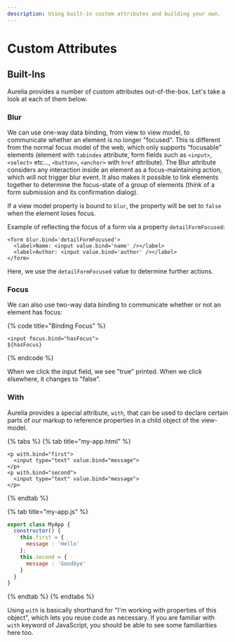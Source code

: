 ```yaml
---
description: Using built-in custom attributes and building your own.
---
```


# Custom Attributes

## Built-Ins

Aurelia provides a number of custom attributes out-of-the-box. Let's take a look at each of them below.

### Blur

We can use one-way data binding, from view to view model, to communicate whether an element is no longer "focused". This is different from the normal focus model of the web, which only supports "focusable" elements \(element with `tabindex` attribute, form fields such as `<input>`, `<select>` etc..., `<button>`, `<anchor>` with `href` attribute\). The Blur attribute considers any interaction inside an element as a focus-maintaining action, which will not trigger blur event. It also makes it possible to link elements together to determine the focus-state of a group of elements \(think of a form submission and its confirmation dialog\).

If a view model property is bound to `blur`, the property will be set to `false` when the element loses focus.

Example of reflecting the focus of a form via a property `detailFormFocused`:

```markup
<form blur.bind='detailFormFocused'>
  <label>Name: <input value.bind='name' /></label>
  <label>Author: <input value.bind='author' /></label>
</form>
```

Here, we use the `detailFormFocused` value to determine further actions.

### Focus

We can also use two-way data binding to communicate whether or not an element has focus:

{% code title="Binding Focus" %}
```markup
<input focus.bind="hasFocus">
${hasFocus}
```
{% endcode %}

When we click the input field, we see "true" printed. When we click elsewhere, it changes to "false".

### With

Aurelia provides a special attribute, `with`, that can be used to declare certain parts of our markup to reference properties in a child object of the view-model.

{% tabs %}
{% tab title="my-app.html" %}
```markup
<p with.bind="first">
  <input type="text" value.bind="message">
</p>
<p with.bind="second">
  <input type="text" value.bind="message">
</p>
```
{% endtab %}

{% tab title="my-app.js" %}
```javascript
export class MyApp {
  constructor() {
    this.first = {
      message : 'Hello'
    };
    this.second = {
      message : 'Goodbye'
    }
  }
}
```
{% endtab %}
{% endtabs %}

Using `with` is basically shorthand for "I'm working with properties of this object", which lets you reuse code as necessary. If you are familiar with `with` keyword of JavaScript, you should be able to see some familiarities here too.

### 

## 

